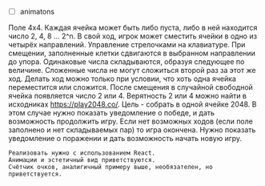- [ ] animatons    

Поле 4х4.
    Каждая ячейка может быть либо пуста, либо в ней находится число 2, 4, 8 ... 2^n.
    В свой ход, игрок может сместить ячейки в одно из четырёх направлений. Управление стрелочками на клавиатуре.
    При смещении, заполненные клетки сдвигаются в выбранном направлении до упора. Одинаковые числа складываются, образуя следующее по величине. Сложенные числа не могут сложиться второй раз за этот же ход.
    Делать ход можно только при условии, что хоть одна ячейка переместится или сложится.
    После смещения в случайной свободной ячейка появляется число 2 или 4. Верятность 2 или 4 можно найти в исходниках https://play2048.co/.
    Цель - собрать в одной ячейке 2048. В этом случае нужно показать уведомление о победе, и дать возможность продолжить игру.
    Если нет возможных ходов (если поле заполнено и нет складываемых пар) то игра окончена. Нужно показать уведомление о поражении и дать возможность начать новую игру.

    Реализовать нужно с использованием React.
    Анимации и эстетичный вид приветствуются.
    Счётчик очков, аналигичный примеру выше, необязателен, но приветствуется.

